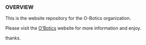 ### OVERVIEW
This is the website repository for the O-Botics organization.

Please visit the [O'Botics](http://o-botics.org) website for more information and enjoy.

thanks.
